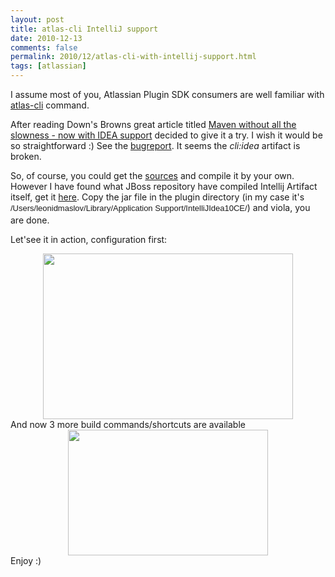 ```yaml
---
layout: post
title: atlas-cli IntelliJ support
date: 2010-12-13
comments: false
permalink: 2010/12/atlas-cli-with-intellij-support.html
tags: [atlassian]
---
```


I assume most of you, Atlassian Plugin SDK consumers are well familiar with <a href="http://confluence.atlassian.com/display/DEVNET/atlas-cli">atlas-cli</a> command.

After reading Down's Browns great article titled <a href="http://www.jroller.com/mrdon/entry/maven_without_all_the_slowness">Maven without all the slowness - now with IDEA support</a> decided to give it a try. I wish it would be so straightforward :) See the <a href="https://github.com/mrdon/maven-cli-plugin/issues/#issue/13">bugreport</a>. It seems the <i>cli:idea</i> artifact is broken.

So, of course, you could get the <a href="https://github.com/mrdon/maven-cli-plugin/tree/master/idea">sources</a> and compile it by your own. However I have found what JBoss repository have compiled Intellij Artifact itself, get it <a href="https://repository.jboss.org/nexus/index.html#nexus-search;gav~org.twdata.maven~maven-cli-idea-plugin~~~~kw,versionexpand">here</a>. Copy the jar file in the plugin directory (in my case it's <span class="Apple-style-span" style="font-family: helvetica, arial, freesans, clean, sans-serif; font-size: 13px; line-height: 20px;">/Users/leonidmaslov/Library/Application Support/IntelliJIdea10CE/</span>) and viola, you are done.

Let'see it in action, configuration first:

<div class="separator" style="clear: both; text-align: center;"><a href="http://3.bp.blogspot.com/_Y9XTlNGJRTQ/TQVbM5NBgiI/AAAAAAAAEGM/oVngN5u7Uug/s1600/2010-12-13_0030.png" imageanchor="1" style="margin-left: 1em; margin-right: 1em;"><img border="0" height="265" src="http://3.bp.blogspot.com/_Y9XTlNGJRTQ/TQVbM5NBgiI/AAAAAAAAEGM/oVngN5u7Uug/s400/2010-12-13_0030.png" width="400" /></a></div><div class="separator" style="clear: both; text-align: left;">
</div><div class="separator" style="clear: both; text-align: left;">And now 3 more build commands/shortcuts are available </div><div class="separator" style="clear: both; text-align: left;">
</div><div class="separator" style="clear: both; text-align: center;"><a href="http://1.bp.blogspot.com/_Y9XTlNGJRTQ/TQVbbTjEd7I/AAAAAAAAEGQ/hWmRMO7XDHM/s1600/2010-12-13_0028.png" imageanchor="1" style="margin-left: 1em; margin-right: 1em;"><img border="0" height="201" src="http://1.bp.blogspot.com/_Y9XTlNGJRTQ/TQVbbTjEd7I/AAAAAAAAEGQ/hWmRMO7XDHM/s320/2010-12-13_0028.png" width="320" /></a></div><div class="separator" style="clear: both; text-align: left;">
</div><div class="separator" style="clear: both; text-align: left;">Enjoy :)</div><div class="separator" style="clear: both; text-align: left;">
</div><div class="separator" style="clear: both; text-align: left;">
</div>
